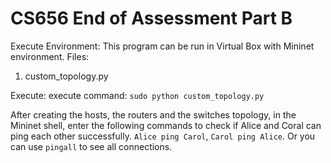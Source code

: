 # CS656 End of Assessment Part B


Execute Environment:
This program can be run in Virtual Box with Mininet environment. 
Files:
1. custom_topology.py

Execute:
execute command: ```sudo python custom_topology.py```

After creating the hosts, the routers and the switches topology, in the Mininet shell, enter the following commands to check if Alice and Coral can ping each other successfully.
```Alice ping Carol```, ```Carol ping Alice```. Or you can use ```pingall``` to see all connections.